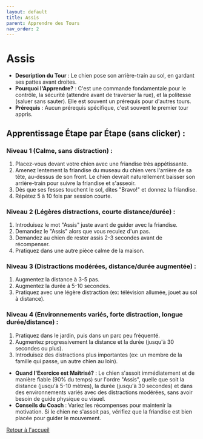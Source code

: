```yaml
---
layout: default
title: Assis
parent: Apprendre des Tours
nav_order: 2
---
```


# Assis

- **Description du Tour** : Le chien pose son arrière-train au sol, en gardant ses pattes avant droites.
- **Pourquoi l'Apprendre?** : C'est une commande fondamentale pour le contrôle, la sécurité (attendre avant de traverser la rue), et la politesse (saluer sans sauter). Elle est souvent un prérequis pour d'autres tours.
- **Prérequis** : Aucun prérequis spécifique, c'est souvent le premier tour appris.

## Apprentissage Étape par Étape (sans clicker) :

### Niveau 1 (Calme, sans distraction) :
1. Placez-vous devant votre chien avec une friandise très appétissante.
2. Amenez lentement la friandise du museau du chien vers l'arrière de sa tête, au-dessus de son front. Le chien devrait naturellement baisser son arrière-train pour suivre la friandise et s'asseoir.
3. Dès que ses fesses touchent le sol, dites "Bravo!" et donnez la friandise.
4. Répétez 5 à 10 fois par session courte.

### Niveau 2 (Légères distractions, courte distance/durée) :
1. Introduisez le mot "Assis" juste avant de guider avec la friandise.
2. Demandez le "Assis" alors que vous reculez d'un pas.
3. Demandez au chien de rester assis 2-3 secondes avant de récompenser.
4. Pratiquez dans une autre pièce calme de la maison.

### Niveau 3 (Distractions modérées, distance/durée augmentée) :
1. Augmentez la distance à 3-5 pas.
2. Augmentez la durée à 5-10 secondes.
3. Pratiquez avec une légère distraction (ex: télévision allumée, jouet au sol à distance).

### Niveau 4 (Environnements variés, forte distraction, longue durée/distance) :
1. Pratiquez dans le jardin, puis dans un parc peu fréquenté.
2. Augmentez progressivement la distance et la durée (jusqu'à 30 secondes ou plus).
3. Introduisez des distractions plus importantes (ex: un membre de la famille qui passe, un autre chien au loin).

- **Quand l'Exercice est Maîtrisé?** : Le chien s'assoit immédiatement et de manière fiable (90% du temps) sur l'ordre "Assis", quelle que soit la distance (jusqu'à 5-10 mètres), la durée (jusqu'à 30 secondes) et dans des environnements variés avec des distractions modérées, sans avoir besoin de guide physique ou visuel.
- **Conseils du Coach** : Variez les récompenses pour maintenir la motivation. Si le chien ne s'assoit pas, vérifiez que la friandise est bien placée pour guider le mouvement. 

[Retour à l'accueil](../index.md) 